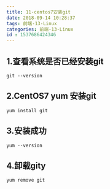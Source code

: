 ```yaml
---
title: 11-centos7安装git
date: 2018-09-14 10:28:37
tags: 前端-13-Linux
categories: 前端-13-Linux
id : 1537686424346
---
```


## 1.查看系统是否已经安装git

```
git --version
```
## 2.CentOS7 yum 安装git

```
yum install git
```

## 3.安装成功

```
yum --version
```

## 4.卸载gity

```
yum remove git
```
